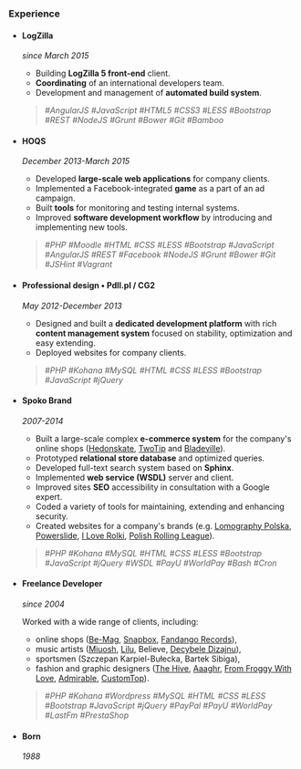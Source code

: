 ### Experience

+ #### LogZilla
  _since March 2015_

  - Building __LogZilla 5 front-end__ client.
  - __Coordinating__ of an international developers team.
  - Development and management of __automated build system__.

  > *#AngularJS* *#JavaScript* *#HTML5* *#CSS3* *#LESS* *#Bootstrap* *#REST* *#NodeJS* *#Grunt* *#Bower* *#Git* *#Bamboo*

+ #### HOQS
  _December 2013-March 2015_

  - Developed __large-scale web applications__ for company clients.
  - Implemented a Facebook-integrated __game__ as a part of an ad campaign.
  - Built __tools__ for monitoring and testing internal systems.
  - Improved __software development workflow__ by introducing and implementing new tools.

  > *#PHP* *#Moodle* *#HTML* *#CSS* *#LESS* *#Bootstrap* *#JavaScript* *#AngularJS* *#REST* *#Facebook* *#NodeJS* *#Grunt* *#Bower* *#Git* *#JSHint* *#Vagrant*

+ #### Professional design • Pdll.pl / CG2
  _May 2012-December 2013_

  - Designed and built a __dedicated development platform__ with rich __content management system__ focused on stability, optimization and easy extending.
  - Deployed websites for company clients.

  > *#PHP* *#Kohana* *#MySQL* *#HTML* *#CSS* *#LESS* *#Bootstrap* *#JavaScript* *#jQuery*

+ #### Spoko Brand
  _2007-2014_

  - Built a large-scale complex __e-commerce system__ for the company's online shops ([Hedonskate](http://hedonskate.com), [TwoTip](http://twotip.com) and [Bladeville](http://bladeville.pl)).
  - Prototyped __relational store database__ and optimized queries.
  - Developed full-text search system based on __Sphinx__.
  - Implemented __web service (WSDL)__ server and client.
  - Improved sites __SEO__ accessibility in consultation with a Google expert.
  - Coded a variety of tools for maintaining, extending and enhancing security.
  - Created websites for a company's brands (e.g. [Lomography Polska](http://lomografia.pl), [Powerslide](http://powerslide.pl), [I Love Rolki](http://iloverolki.pl), [Polish Rolling League](http://polishrollingleague.pl)).

  > *#PHP* *#Kohana* *#MySQL* *#HTML* *#CSS* *#LESS* *#Bootstrap* *#JavaScript* *#jQuery* *#WSDL* *#PayU* *#WorldPay* *#Bash* *#Cron*

+ #### Freelance Developer
  _since 2004_

  Worked with a wide range of clients, including:

  - online shops ([Be-Mag](https://shop.be-mag.com), [Snapbox](http://snapbox.pl), [Fandango Records](http://sklep.fandangorecords.com)),
  - music artists ([Miuosh](http://sklep.fandangorecords.com), [Lilu](http://palszesc.com), Believe, [Decybele Dizajnu](http://decybeledizajnu.com)),
  - sportsmen (Szczepan Karpiel-Bułecka, Bartek Sibiga),
  - fashion and graphic designers ([The Hive](http://shop.thehiveclothing.eu), [Aaaghr](http://aaaghr.com), [From Froggy With Love](http://www.fromfroggywithlove.com), [Admirable](http://admirable.co), [CustomTop](http://customtop.eu)).

  > *#PHP* *#Kohana* *#Wordpress* *#MySQL* *#HTML* *#CSS* *#LESS* *#Bootstrap* *#JavaScript* *#jQuery* *#PayPal* *#PayU* *#WorldPay* *#LastFm* *#PrestaShop*

+ #### Born
  _1988_